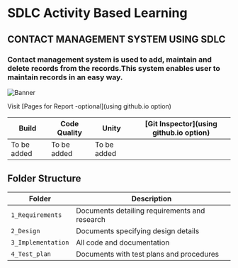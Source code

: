 # SDLC Activity Based Learning
## CONTACT MANAGEMENT SYSTEM USING SDLC
### Contact management system is used to add, maintain and delete records from the records.This system enables user to maintain records in an easy way.
![Banner](https://suzaninfo.xyz/images/project/Contact-System.jpg)

Visit [Pages for Report -optional](using github.io option)

Build | Code Quality | Unity | [Git Inspector](using github.io option)
------|----------|-------|--------------
 To be added | To be added | To be added


## Folder Structure
Folder             | Description
-------------------| -----------------------------------------
`1_Requirements`   |Documents detailing requirements and research
`2_Design`         |Documents specifying design details
`3_Implementation` |All code and documentation
`4_Test_plan`      |Documents with test plans and procedures

